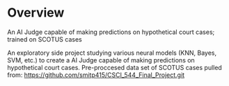 # Overview
An AI Judge capable of making predictions on hypothetical court cases; trained on SCOTUS cases

An exploratory side project studying various neural models (KNN, Bayes, SVM, etc.) to create a AI Judge capable of making predictions on hypothetical court cases.
Pre-proccesed data set of SCOTUS cases pulled from: https://github.com/smitp415/CSCI_544_Final_Project.git
